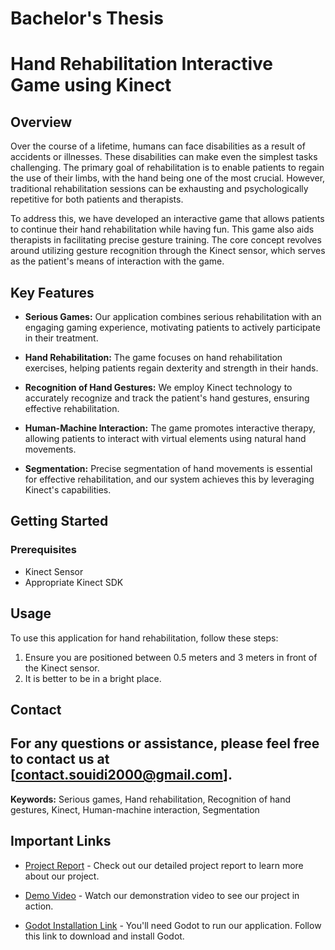 # Bachelor's Thesis



# Hand Rehabilitation Interactive Game using Kinect

## Overview

Over the course of a lifetime, humans can face disabilities as a result of accidents or illnesses. These disabilities can make even the simplest tasks challenging. The primary goal of rehabilitation is to enable patients to regain the use of their limbs, with the hand being one of the most crucial. However, traditional rehabilitation sessions can be exhausting and psychologically repetitive for both patients and therapists.

To address this, we have developed an interactive game that allows patients to continue their hand rehabilitation while having fun. This game also aids therapists in facilitating precise gesture training. The core concept revolves around utilizing gesture recognition through the Kinect sensor, which serves as the patient's means of interaction with the game.

## Key Features

- **Serious Games:** Our application combines serious rehabilitation with an engaging gaming experience, motivating patients to actively participate in their treatment.

- **Hand Rehabilitation:** The game focuses on hand rehabilitation exercises, helping patients regain dexterity and strength in their hands.

- **Recognition of Hand Gestures:** We employ Kinect technology to accurately recognize and track the patient's hand gestures, ensuring effective rehabilitation.

- **Human-Machine Interaction:** The game promotes interactive therapy, allowing patients to interact with virtual elements using natural hand movements.

- **Segmentation:** Precise segmentation of hand movements is essential for effective rehabilitation, and our system achieves this by leveraging Kinect's capabilities.

## Getting Started

### Prerequisites

- Kinect Sensor
- Appropriate Kinect SDK


## Usage

To use this application for hand rehabilitation, follow these steps:

1. Ensure you are positioned between 0.5 meters and 3 meters in front of the Kinect sensor.
2. It is better to be in a bright place.



## Contact

For any questions or assistance, please feel free to contact us at [contact.souidi2000@gmail.com].
---

**Keywords:** Serious games, Hand rehabilitation, Recognition of hand gestures, Kinect, Human-machine interaction, Segmentation

## Important Links

- [Project Report](https://drive.google.com/drive/folders/1j3fUEUfS6EZ6URfqZsk7y26nqXtXbYLA?usp=sharing) - Check out our detailed project report to learn more about our project.

- [Demo Video](https://drive.google.com/drive/folders/1j3fUEUfS6EZ6URfqZsk7y26nqXtXbYLA?usp=sharing) - Watch our demonstration video to see our project in action.

- [Godot Installation Link](https://drive.google.com/drive/folders/1IJlykjOZv08gzIJ0TO_CX5X8wMmLOEKv?usp=sharing) - You'll need Godot to run our application. Follow this link to download and install Godot.






